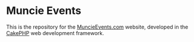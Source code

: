 # Muncie Events

This is the repository for the [MuncieEvents.com](http://muncieevents.com) website, developed in the [CakePHP](http://cakephp.org) web development framework.